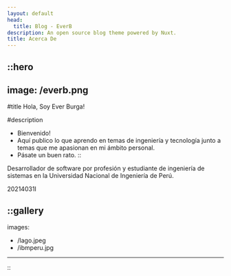 ```yaml
---
layout: default
head:
  title: Blog - EverB
description: An open source blog theme powered by Nuxt.
title: Acerca De 
---
```


::hero
---
image: /everb.png
---
#title
Hola, Soy Ever Burga!

#description
- Bienvenido!
- Aquí publico lo que aprendo en temas de ingeniería y tecnología junto a temas que me apasionan en mi ámbito personal.
- Pásate un buen rato.
::

Desarrollador de software por profesión y estudiante de ingeniería de sistemas en la Universidad Nacional de Ingeniería de Perú. 

20214031I

::gallery
---
images:
  - /lago.jpeg
  - /ibmperu.jpg
---
::
